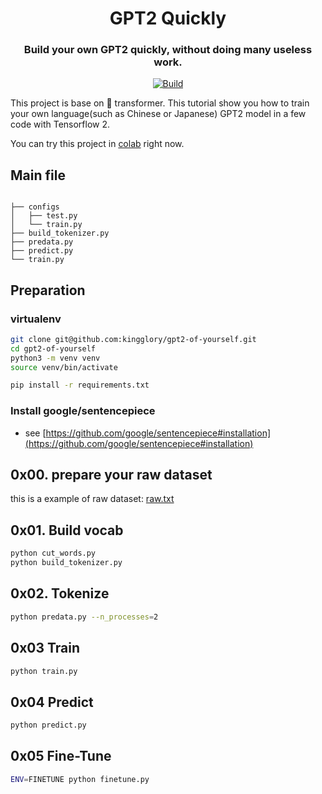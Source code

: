<h1 align="center">
GPT2 Quickly
</h1>

<h3 align="center">
<p>Build your own GPT2 quickly, without doing many useless work.
</h3>

<p align="center">
    <a href="https://colab.research.google.com/github/mymusise/gpt2-quickly/blob/main/examples/gpt2_quickly.ipynb">
        <img alt="Build" src="https://colab.research.google.com/assets/colab-badge.svg">
    </a>
</p>

This project is base on 🤗 transformer. This tutorial show you how to train your own language(such as Chinese or Japanese) GPT2 model in a few code with Tensorflow 2.

You can try this project in [colab](https://colab.research.google.com/github/mymusise/gpt2-quickly/blob/main/examples/gpt2_quickly.ipynb) right now.

## Main file

``` 

├── configs
│   ├── test.py
│   └── train.py
├── build_tokenizer.py
├── predata.py
├── predict.py
└── train.py
```

## Preparation


### virtualenv
``` bash
git clone git@github.com:kingglory/gpt2-of-yourself.git
cd gpt2-of-yourself
python3 -m venv venv
source venv/bin/activate

pip install -r requirements.txt
```

### Install google/sentencepiece

- see [https://github.com/google/sentencepiece#installation](https://github.com/google/sentencepiece#installation)


## 0x00. prepare your raw dataset

this is a example of raw dataset: [raw.txt](dataset/test/raw.txt)


## 0x01. Build vocab

```bash
python cut_words.py
python build_tokenizer.py
```


## 0x02. Tokenize

```bash
python predata.py --n_processes=2
```


## 0x03 Train

```bash
python train.py
```


## 0x04 Predict

```bash
python predict.py
```

## 0x05 Fine-Tune

```bash
ENV=FINETUNE python finetune.py
```
